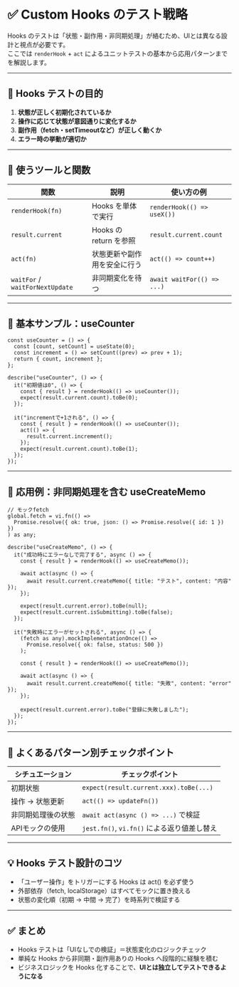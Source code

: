 # ✅ Custom Hooks のテスト戦略

Hooks のテストは「状態・副作用・非同期処理」が絡むため、UIとは異なる設計と視点が必要です。  
ここでは `renderHook` + `act` によるユニットテストの基本から応用パターンまでを解説します。

---

## 🎯 Hooks テストの目的

1. **状態が正しく初期化されているか**
2. **操作に応じて状態が意図通りに変化するか**
3. **副作用（fetch・setTimeoutなど）が正しく動くか**
4. **エラー時の挙動が適切か**

---

## 🔧 使うツールと関数

| 関数 | 説明 | 使い方の例 |
|------|------|-------------|
| `renderHook(fn)` | Hooks を単体で実行 | `renderHook(() => useX())` |
| `result.current` | Hooks の return を参照 | `result.current.count` |
| `act(fn)` | 状態更新や副作用を安全に行う | `act(() => count++)` |
| `waitFor` / `waitForNextUpdate` | 非同期変化を待つ | `await waitFor(() => ...)` |

---

## 🔸 基本サンプル：useCounter

```tsx
const useCounter = () => {
  const [count, setCount] = useState(0);
  const increment = () => setCount((prev) => prev + 1);
  return { count, increment };
};

describe("useCounter", () => {
  it("初期値は0", () => {
    const { result } = renderHook(() => useCounter());
    expect(result.current.count).toBe(0);
  });

  it("incrementで+1される", () => {
    const { result } = renderHook(() => useCounter());
    act(() => {
      result.current.increment();
    });
    expect(result.current.count).toBe(1);
  });
});
```

---

## 🔸 応用例：非同期処理を含む useCreateMemo

```tsx
// モックfetch
global.fetch = vi.fn(() =>
  Promise.resolve({ ok: true, json: () => Promise.resolve({ id: 1 }) })
) as any;

describe("useCreateMemo", () => {
  it("成功時にエラーなしで完了する", async () => {
    const { result } = renderHook(() => useCreateMemo());

    await act(async () => {
      await result.current.createMemo({ title: "テスト", content: "内容" });
    });

    expect(result.current.error).toBe(null);
    expect(result.current.isSubmitting).toBe(false);
  });

  it("失敗時にエラーがセットされる", async () => {
    (fetch as any).mockImplementationOnce(() =>
      Promise.resolve({ ok: false, status: 500 })
    );

    const { result } = renderHook(() => useCreateMemo());

    await act(async () => {
      await result.current.createMemo({ title: "失敗", content: "error" });
    });

    expect(result.current.error).toBe("登録に失敗しました");
  });
});
```

---

## 🔄 よくあるパターン別チェックポイント

| シチュエーション | チェックポイント |
|------------------|------------------|
| 初期状態 | `expect(result.current.xxx).toBe(...)` |
| 操作 → 状態更新 | `act(() => updateFn())` |
| 非同期処理後の状態 | `await act(async () => ...)` で検証 |
| APIモックの使用 | `jest.fn()`, `vi.fn()` による返り値差し替え |

---

## 💡 Hooks テスト設計のコツ

- 「ユーザー操作」をトリガーにする Hooks は act() を必ず使う
- 外部依存（fetch, localStorage）はすべてモックに置き換える
- 状態の変化順（初期 → 中間 → 完了）を時系列で検証する

---

## ✅ まとめ

- Hooks テストは「UIなしでの検証」＝状態変化のロジックチェック
- 単純な Hooks から非同期・副作用ありの Hooks へ段階的に経験を積む
- ビジネスロジックを Hooks 化することで、**UIとは独立してテストできるようになる**